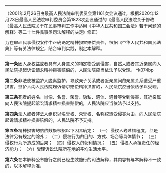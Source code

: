 ___
（2001年2月26日由最高人民法院审判委员会第1161次会议通过，根据2020年12月23日最高人民法院审判委员会第1823次会议通过的《最高人民法院关于修改〈最高人民法院关于在民事审判工作中适用《中华人民共和国工会法》若干问题的解释〉等二十七件民事类司法解释的决定》修正）

为在审理民事侵权案件中正确确定精神损害赔偿责任，根据《中华人民共和国民法典》等有关法律规定，结合审判实践，制定本解释。
___

**第一条**因人身权益或者具有人身意义的特定物受到侵害，自然人或者其近亲属向人民法院提起诉讼请求精神损害赔偿的，人民法院应当依法予以受理。 ^k074bp

**第二条**非法使被监护人脱离监护，导致亲子关系或者近亲属间的亲属关系遭受严重损害，监护人向人民法院起诉请求赔偿精神损害的，人民法院应当依法予以受理。

**第三条**死者的姓名、肖像、名誉、荣誉、隐私、遗体、遗骨等受到侵害，其近亲属向人民法院提起诉讼请求精神损害赔偿的，人民法院应当依法予以支持。

**第四条**法人或者非法人组织以名誉权、荣誉权、名称权遭受侵害为由，向人民法院起诉请求精神损害赔偿的，人民法院不予支持。

**第五条**精神损害的赔偿数额根据以下因素确定：
（一）侵权人的过错程度，但是法律另有规定的除外；
（二）侵权行为的目的、方式、场合等具体情节；
（三）侵权行为所造成的后果；
（四）侵权人的获利情况；
（五）侵权人承担责任的经济能力；
（六）受理诉讼法院所在地的平均生活水平。

**第六条**在本解释公布施行之前已经生效施行的司法解释，其内容有与本解释不一致的，以本解释为准。